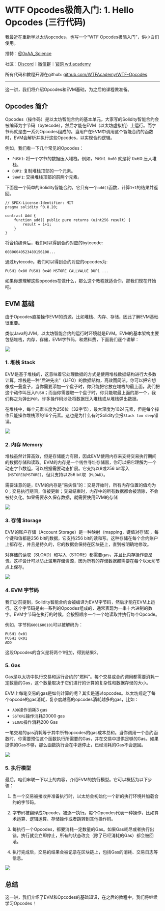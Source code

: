 # WTF Opcodes极简入门: 1. Hello Opcodes (三行代码)

我最近在重新学以太坊opcodes，也写一个“WTF Opcodes极简入门”，供小白们使用。

推特：[@0xAA_Science](https://twitter.com/0xAA_Science)

社区：[Discord](https://discord.gg/5akcruXrsk)｜[微信群](https://docs.google.com/forms/d/e/1FAIpQLSe4KGT8Sh6sJ7hedQRuIYirOoZK_85miz3dw7vA1-YjodgJ-A/viewform?usp=sf_link)｜[官网 wtf.academy](https://wtf.academy)

所有代码和教程开源在github: [github.com/WTFAcademy/WTF-Opcodes](https://github.com/WTFAcademy/WTF-Opcodes)

-----

这一讲，我们将介绍Opcodes和EVM基础，为之后的课程做准备。

## Opcodes 简介

Opcodes（操作码）是以太坊智能合约的基本单元。大家写的Solidity智能合约会被编译为字节码（bytecode），然后才能在EVM（以太坊虚拟机）上运行。而字节码就是由一系列Opcodes组成的。当用户在EVM中调用这个智能合约的函数时，EVM会解析并执行这些Opcodes，以实现合约逻辑。

例如，我们看一下几个常见的Opcodes：
- `PUSH1`: 将一个字节的数据压入堆栈。例如，`PUSH1 0x60` 就是将 0x60 压入堆栈。
- `DUP1`: 复制堆栈顶部的一个元素。
- `SWAP1`: 交换堆栈顶部的前两个元素。

下面是一个简单的Solidity智能合约，它只有一个`add()`函数，计算`1+1`的结果并返回。

```solidity
// SPDX-License-Identifier: MIT
pragma solidity ^0.8.20;

contract Add {
    function add() public pure returns (uint256 result) {
        result = 1+1;
    }
}
```

将合约编译后，我们可以得到合约对应的bytecode:

```
60806040523480156100...
```

通过bytecode，我们可以得到合约对应的opcodes为:

```
PUSH1 0x80 PUSH1 0x40 MSTORE CALLVALUE DUP1 ...
```

如果你想理解这些opcodes在做什么，那么这个教程就适合你，那我们现在开始吧。

## EVM 基础

由于Opcodes直接操作EVM的资源，比如堆栈、内存、存储，因此了解EVM基础很重要。

类似Java的JVM，以太坊智能合约的运行时环境就是EVM。EVM的基本架构主要包括堆栈，内存，存储，EVM字节码，和燃料费，下面我们逐个讲解：

![](./img/1-1.png)

### 1. 堆栈 Stack

EVM是基于堆栈的，这意味着它处理数据的方式是使用堆栈数据结构进行大多数计算。堆栈是一种“后进先出”（LIFO）的数据结构，高效而简洁。你可以把它想像成一叠盘子，当你需要添加一个盘子时，你只能把它放在堆栈的最上面，我们把这个动作叫压入`PUSH`；而当你需要取一个盘子时，你只能取最上面的那一个，我们称之为弹出`POP`。许多操作码涉及将数据压入堆栈或从堆栈弹出数据。

在堆栈中，每个元素长度为256位（32字节），最大深度为1024元素，但是每个操作只能操作堆栈顶的16个元素。这也是为什么有时Solidity会报`Stack too deep`错误。

![](./img/1-2.png)

### 2. 内存 Memory

堆栈虽然计算高效，但是存储能力有限，因此EVM使用内存来支持交易执行期间的数据存储和读取。EVM的内存是一个线性寻址存储器，你可以把它理解为一个动态字节数组，可以根据需要动态扩展。它支持以8或256 bit写入（`MSTORE8`/`MSTORE`），但只支持以256 bit取（`MLOAD`）。

需要注意的是，EVM的内存是“易失性”的：交易开始时，所有内存位置的值均为0；交易执行期间，值被更新；交易结束时，内存中的所有数据都会被清除，不会被持久化。如果需要永久保存数据，就需要使用EVM的存储

![](./img/1-3.png)

### 3. 存储 Storage

EVM的账户存储（Account Storage）是一种映射（mapping，键值对存储），每个键和值都是256 bit的数据，它支持256 bit的读和写。这种存储在每个合约账户上都存在，并且是持久的，它的数据会保持在区块链上，直到被明确地修改。

对存储的读取（SLOAD）和写入（STORE）都需要gas，并且比内存操作更昂贵。这样设计可以防止滥用存储资源，因为所有的存储数据都需要在每个以太坊节点上保存。

![](./img/1-4.png)

### 4. EVM 字节码

我们之前提到，Solidity智能合约会被编译为EVM字节码，然后才能在EVM上运行。这个字节码是由一系列的Opcodes组成的，通常表现为一串十六进制的数字。EVM字节码在执行的时候，会按照顺序一个一个地读取并执行每个Opcode。

例如，字节码`6001600101`可以被解码为：

```
PUSH1 0x01
PUSH1 0x01
ADD
```

这段Opcodes的含义是将两个1相加，得到结果2。


### 5. Gas

Gas是以太坊中执行交易和运行合约的"燃料"。每个交易或合约调用都需要消耗一定数量的Gas，这个数量取决于它们进行的计算的复杂性和数据存储的大小。

EVM上每笔交易的gas是如何计算的呢？其实是通过opcodes。以太坊规定了每个opcode的gas消耗，复杂度越高的opcodes消耗越多的gas，比如：
- `ADD`操作消耗3 gas
- `SSTORE`操作消耗20000 gas
- `SLOAD`操作消耗200 Gas

一笔交易的gas消耗等于其中所有opcodes的gas成本总和。当你调用一个合约函数时，你需要预估这个函数执行所需要的Gas，并在交易中提供足够的Gas。如果提供的Gas不够，那么函数执行会在中途停止，已经消耗的Gas不会退回。

![](./img/1-5.png)

### 5. 执行模型

最后，咱们串联一下以上的内容，介绍EVM的执行模型。它可以概括为以下步骤：

1. 当一个交易被接收并准备执行时，以太坊会初始化一个新的执行环境并加载合约的字节码。

2. 字节码被翻译成Opcode，被逐一执行。每个Opcodes代表一种操作，比如算术运算、逻辑运算、存储操作或者跳转到其他操作码。

3. 每执行一个Opcodes，都要消耗一定数量的Gas。如果Gas耗尽或者执行出错，执行就会立即停止，所有的状态改变（除了已经消耗的Gas）都会被回滚。

4. 执行完成后，交易的结果会被记录在区块链上，包括Gas的消耗、交易日志等信息。

![](./img/1-6.png)


## 总结

这一讲，我们介绍了EVM和Opcodes的基础知识，在之后的教程中，我们将继续学习Opcodes！
